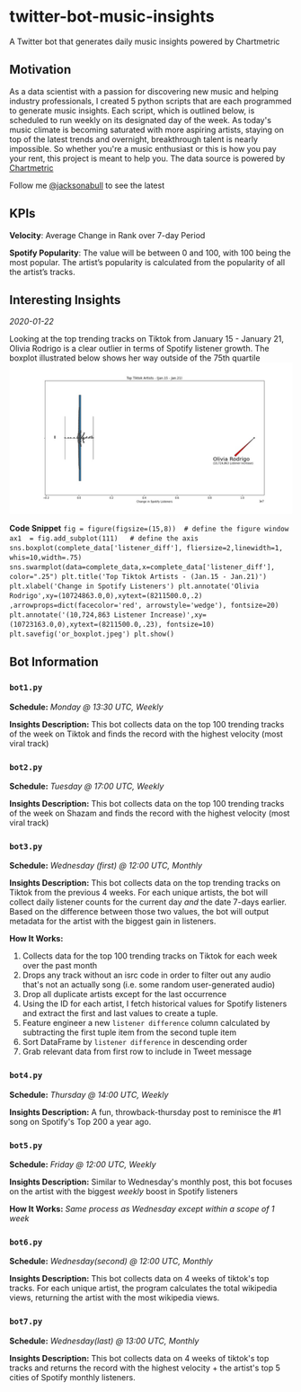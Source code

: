 # twitter-bot-music-insights
A Twitter bot that generates daily music insights powered by Chartmetric

## Motivation
As a data scientist with a passion for discovering new music and helping industry professionals, I created 5 python scripts that are each programmed to generate music insights. Each script, which is outlined below, is scheduled to run weekly on its designated day of the week. As today's music climate is becoming saturated with  more aspiring artists, staying on top of the latest trends and overnight, breakthrough talent is nearly impossible. So whether you're a music enthusiast or this is how you pay your rent, this project is meant to help you. The data source is powered by [Chartmetric](https://app.chartmetric.com/dashboard/artists)

Follow me [@jacksonabull](https://twitter.com/jacksonabull) to see the latest

## KPIs
**Velocity**: Average Change in Rank over 7-day Period

**Spotify Popularity**: The value will be between 0 and 100, with 100 being the most popular. The artist’s popularity is calculated from the popularity of all the artist’s tracks.

## Interesting Insights
*2020-01-22*

Looking at the top trending tracks on Tiktok from January 15 - January 21, Olivia Rodrigo is a clear outlier
in terms of Spotify listener growth. The boxplot illustrated below shows her way outside of the 75th quartile
![](or_boxplot.jpeg)

**Code Snippet**
`fig = figure(figsize=(15,8))  # define the figure window
ax1  = fig.add_subplot(111)   # define the axis
sns.boxplot(complete_data['listener_diff'], fliersize=2,linewidth=1, whis=10,width=.75)
sns.swarmplot(data=complete_data,x=complete_data['listener_diff'], color=".25")
plt.title('Top Tiktok Artists - (Jan.15 - Jan.21)')
plt.xlabel('Change in Spotify Listeners')
plt.annotate('Olivia Rodrigo',xy=(10724863.0,0),xytext=(8211500.0,.2) ,arrowprops=dict(facecolor='red', arrowstyle='wedge'),
                                                                                       fontsize=20)
plt.annotate('(10,724,863 Listener Increase)',xy=(10723163.0,0),xytext=(8211500.0,.23),
                                                                                       fontsize=10)
plt.savefig('or_boxplot.jpeg')
plt.show()`

## Bot Information
### `bot1.py`
**Schedule:** *Monday @ 13:30 UTC, Weekly*

**Insights Description:** This bot collects data on the top 100 trending tracks of the week on Tiktok and finds the record with the highest velocity (most viral track)
### `bot2.py`
**Schedule:** *Tuesday @ 17:00 UTC, Weekly*

**Insights Description:** This bot collects data on the top 100 trending tracks of the week on Shazam and finds the record with the highest velocity (most viral track)
### `bot3.py`
**Schedule:** *Wednesday (first) @ 12:00 UTC, Monthly*

**Insights Description:** This bot collects data on the top trending tracks on Tiktok from the previous 4 weeks. For each unique artists, the bot will collect daily listener counts for the current day *and* the date 7-days earlier. Based on the difference between those two values, the bot will output metadata for the artist with the biggest gain in listeners.

**How It Works:**
1. Collects data for the top 100 trending tracks on Tiktok for each week over the past month
2. Drops any track without an isrc code in order to filter out any audio that's not an actually song (i.e. some random user-generated audio)
3. Drop all duplicate artists except for the last occurrence 
4. Using the ID for each artist, I fetch historical values for Spotify listeners and extract the first and last values to create a tuple.
5. Feature engineer a new `listener difference` column calculated by subtracting the first tuple item from the second tuple item
6. Sort DataFrame by `listener difference` in descending order
7. Grab relevant data from first row to include in Tweet message
### `bot4.py`
**Schedule:** *Thursday @ 14:00 UTC, Weekly*

**Insights Description:** A fun, throwback-thursday post to reminisce the #1 song on Spotify's Top 200 a year ago.

### `bot5.py`
**Schedule:** *Friday @ 12:00 UTC, Weekly*

**Insights Description:** Similar to Wednesday's monthly post, this bot focuses on the artist with the biggest *weekly* boost in Spotify listeners

**How It Works:** *Same process as Wednesday except within a scope of 1 week*

### `bot6.py`
**Schedule:** *Wednesday(second) @ 12:00 UTC, Monthly*

**Insights Description:** This bot collects data on 4 weeks of tiktok's top tracks. For each unique artist, the program calculates the total wikipedia views, returning the artist with the most wikipedia views. 

### `bot7.py`
**Schedule:** *Wednesday(last) @ 13:00 UTC, Monthly*

**Insights Description:** This bot collects data on 4 weeks of tiktok's top tracks and returns the record with the highest velocity + the artist's top 5 cities of Spotify monthly listeners.



